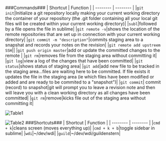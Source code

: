 ###Commands###
| Shortcut | Function |
| -------- | -------- |
|`git init`|Initialize a git repository locally making your current working directory the container of your repository (the .git folder containing all your local git files will be created within your current working directory)|
|`subl`|followed by a file opens the file in sublime|
|`git remote -v`|shows the location of the remote repositories that are set up in connection with your current working directory|
|`git commit -m "description"`|commits staging area to a snapshat and records your notes on the revision|
|`git remote add upstreem SSH`||
|`git push origin master`|add or update the committed changes to the remote |
|`git rm`|removes file from the staging area without committing it|
|`git log`|view a log of the changes that have been committed|
|`git status`|shows status of staging area|
|`git add`|add new file to be tracked in the staging area...files are waiting here to be committed. If file exists it updates the file in the staging area (ie which files have been modified or added and are ready to be commited to a "snapshot")|
|`git commit`| commit (record) to snapshot|git will prompt you to leave a revision note and then will leave you with a clean working directory as all changes have been committed|
|`git rm`|remove|kicks file out of the staging area without committing it|

![Table1](http://i57.tinypic.com/346md92.png)

![Table2](http://i57.tinypic.com/ivli6e.png)
###Shortcuts###
| Shortcut | Function |
| -------- | -------- |
|`cmd + k`|cleans screen (moves everything up)|
|`cmd + k + b`|toggle sidebar in sublime|
|`wdi`|~/dev/wdi|
|`guild`|~/dev/wdi/guildenstern|